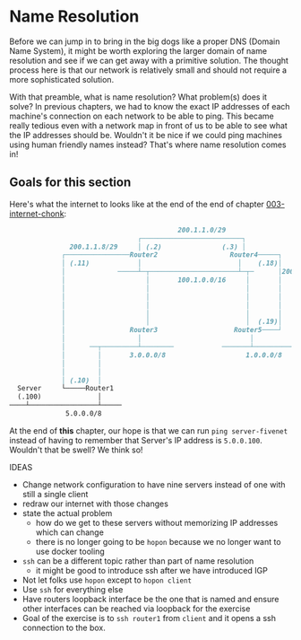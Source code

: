 # Name Resolution

Before we can jump in to bring in the big dogs like a proper DNS (Domain Name System), it might be worth exploring the larger domain of name resolution and see if we can get away with a primitive solution. The thought process here is that our network is relatively small and should not require a more sophisticated solution.

With that preamble, what is name resolution? What problem(s) does it solve? In previous chapters, we had to know the exact IP addresses of each machine's connection on each network to be able to ping. This became really tedious even with a network map in front of us to be able to see what the IP addresses should be. Wouldn't it be nice if we could ping machines using human friendly names instead? That's where name resolution comes in!

## Goals for this section

Here's what the internet to looks like at the end of the end of chapter [003-internet-chonk](../../../chapters/003-internet-chonk/):

```markdown
                                          200.1.1.0/29
                                ┌─────────────────────────┐
               200.1.1.8/29     │ (.2)               (.3) │
             ┌────────────────Router2                  Router4─────┐
             │ (.11)            │                        │    (.18)│
             │             ─────┴─┬──────────────────────┴─┬─      │200.1.1.16/29
             │                    │       100.1.0.0/16     │       │
             │                    │                        │       │
             │                    │                        │       │
             │                    │                        │       │
             │                    │                        │       │
             │                    │                        │  (.19)│
             │                Router3                   Router5────┘
             │                  │                           │
             │      ──┬─────────┴────────            ───────┴──────────────┬──
             │        │       3.0.0.0/8                    1.0.0.0/8       │
             │        │                                                    │
             │        │                                                    │
             │ (.10)  │                                                    │
  Server     └─────Router1                                               Client
  (.100)              │                                                  (.100)
────┴─────────────────┴─────
              5.0.0.0/8
```

At the end of **this** chapter, our hope is that we can run `ping server-fivenet` instead of having to remember that Server's IP address is `5.0.0.100`. Wouldn't that be swell? We think so!

IDEAS
* Change network configuration to have nine servers instead of one with still a single client
* redraw our internet with those changes
* state the actual problem
  * how do we get to these servers without memorizing IP addresses which can change
  * there is no longer going to be `hopon` because we no longer want to use docker tooling
* `ssh` can be a different topic rather than part of name resolution
  * it might be good to introduce ssh after we have introduced IGP
* Not let folks use `hopon` except to `hopon client`
* Use `ssh` for everything else
* Have routers loopback interface be the one that is named and ensure other interfaces can be reached via loopback for the exercise
* Goal of the exercise is to `ssh router1` from `client` and it opens a ssh connection to the box.